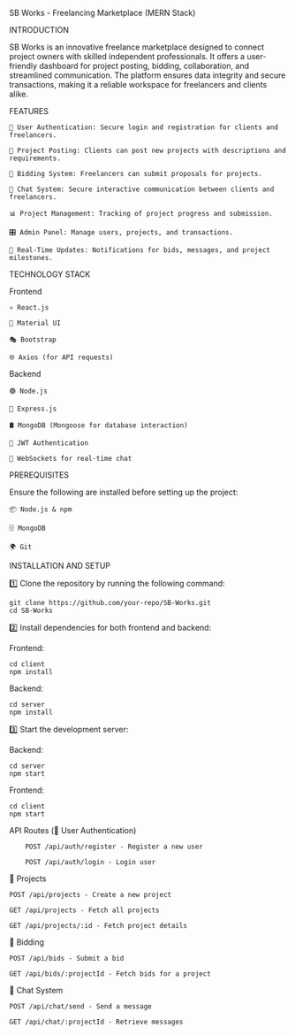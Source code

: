 SB Works - Freelancing Marketplace (MERN Stack)



INTRODUCTION


SB Works is an innovative freelance marketplace designed to connect project owners with skilled independent professionals. It offers a user-friendly dashboard for project posting, bidding, collaboration, and streamlined communication. The platform ensures data integrity and secure transactions, making it a reliable workspace for freelancers and clients alike.

FEATURES

    🔐 User Authentication: Secure login and registration for clients and freelancers.

    📌 Project Posting: Clients can post new projects with descriptions and requirements.

    💼 Bidding System: Freelancers can submit proposals for projects.

    💬 Chat System: Secure interactive communication between clients and freelancers.

    📊 Project Management: Tracking of project progress and submission.

    🎛️ Admin Panel: Manage users, projects, and transactions.

    🔔 Real-Time Updates: Notifications for bids, messages, and project milestones.


TECHNOLOGY STACK

   Frontend
   

    ⚛️ React.js

    🎨 Material UI

    🎭 Bootstrap

    🌐 Axios (for API requests)

   Backend

    🟢 Node.js

    🚀 Express.js

    🛢️ MongoDB (Mongoose for database interaction)

    🔑 JWT Authentication

    🔄 WebSockets for real-time chat

 PREREQUISITES

Ensure the following are installed before setting up the project:

    📦 Node.js & npm

    🗄️ MongoDB

    🌍 Git   

INSTALLATION AND SETUP

1️⃣ Clone the repository by running the following command:

    git clone https://github.com/your-repo/SB-Works.git
    cd SB-Works

2️⃣ Install dependencies for both frontend and backend:

Frontend:

    cd client
    npm install

Backend:

    cd server
    npm install

3️⃣ Start the development server:

Backend:

    cd server
    npm start

Frontend:

    cd client
    npm start

API Routes (🔑 User Authentication)

        POST /api/auth/register - Register a new user

        POST /api/auth/login - Login user

📌 Projects

    POST /api/projects - Create a new project

    GET /api/projects - Fetch all projects

    GET /api/projects/:id - Fetch project details

💼 Bidding

    POST /api/bids - Submit a bid

    GET /api/bids/:projectId - Fetch bids for a project

💬 Chat System

    POST /api/chat/send - Send a message

    GET /api/chat/:projectId - Retrieve messages



    
